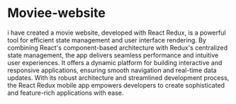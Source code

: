 # Moviee-website
i have created a movie website, developed with React Redux, is a powerful tool for efficient state management and user interface rendering. By combining React's component-based architecture with Redux's centralized state management, the app delivers seamless performance and intuitive user experiences. It offers a dynamic platform for building interactive and responsive applications, ensuring smooth navigation and real-time data updates. With its robust architecture and streamlined development process, the React Redux mobile app empowers developers to create sophisticated and feature-rich applications with ease.
